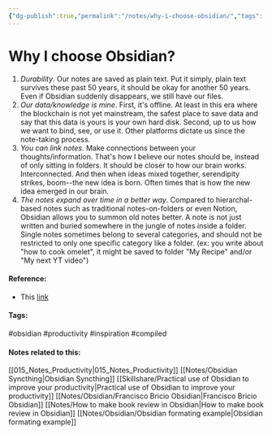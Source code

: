 ```yaml
---
{"dg-publish":true,"permalink":"/notes/why-i-choose-obsidian/","tags":["compiled, publish"]}
---
```



# Why I choose Obsidian?

1. *Durability*. Our notes are saved as plain text. Put it simply, plain text survives these past 50 years, it should be okay for another 50 years. Even if Obsidian suddenly disappears, we still have our files.
2. *Our data/knowledge is mine*. First, it's offline. At least in this era where the blockchain is not yet mainstream, the safest place to save data and say that this data is yours is your own hard disk. Second, up to us how we want to bind, see, or use it. Other platforms dictate us since the note-taking process.  
3. *You can link notes*. Make connections between your thoughts/information. That's how I believe our notes should be, instead of only sitting in folders. It should be closer to how our brain works. Interconnected. And then when ideas mixed together, serendipity strikes, boom--the new idea is born. Often times that is how the new idea emerged in our brain.
4. *The notes expand over time in a better way*. Compared to hierarchal-based notes such as traditional notes-on-folders or even Notion, Obsidian allows you to summon old notes better. A note is not just written and buried somewhere in the jungle of notes inside a folder. Single notes sometimes belong to several categories, and should not be restricted to only one specific category like a folder. (ex: you write about "how to cook omelet", it might be saved to folder "My Recipe" and/or "My next YT video")



#### Reference:
- This [link](https://www.google.com/amp/s/www.protocol.com/amp/users-take-internet-back-2656997694)

#### Tags:
#obsidian #productivity #inspiration #compiled

#### Notes related to this:
[[015_Notes_Productivity\|015_Notes_Productivity]]
[[Notes/Obsidian Syncthing\|Obsidian Syncthing]]
[[Skillshare/Practical use of Obsidian to improve your productivity\|Practical use of Obsidian to improve your productivity]]
[[Notes/Obsidian/Francisco Bricio Obsidian\|Francisco Bricio Obsidian]]
[[Notes/How to make book review in Obsidian\|How to make book review in Obsidian]]
[[Notes/Obsidian/Obsidian formating example\|Obsidian formating example]]

